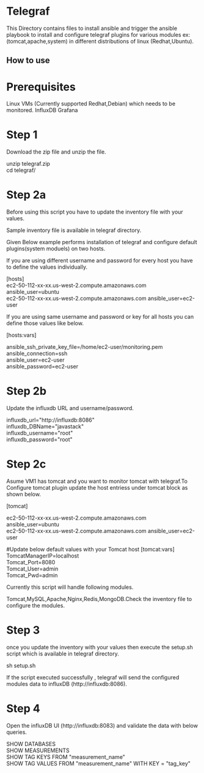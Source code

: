 # Telegraf

This Directory contains files to install ansible and trigger the ansible playbook to install and configure telegraf plugins for various modules ex:(tomcat,apache,system) in different distributions of linux (Redhat,Ubuntu).

## How to use 
# Prerequisites
  Linux VMs (Currently supported Redhat,Debian) which needs to be monitored.
  InfluxDB 
  Grafana

# Step 1
Download the zip file and unzip the file.

  unzip telegraf.zip                                                                                                                     
  cd telegraf/                                                                                                                             
 # Step 2a
 Before using this script you have to update the inventory file with your values. 

Sample inventory file is available in telegraf directory.
 
 Given Below example performs installation of telegraf and configure default plugins(system moduels) on two hosts.

 If you are using different username and password for every host you have to define the values individually. 
 
 [hosts]                                                                                                                                 
ec2-50-112-xx-xx.us-west-2.compute.amazonaws.com        ansible_user=ubuntu                                                                
ec2-50-112-xx-xx.us-west-2.compute.amazonaws.com        ansible_user=ec2-user                                                                                                                

If you are using same username and password or key for all hosts you can define those values like below.

[hosts:vars]                                                                                                                             

ansible_ssh_private_key_file=/home/ec2-user/monitoring.pem                                                                               
ansible_connection=ssh                                                                                                                   
ansible_user=ec2-user                                                                                                             
ansible_password=ec2-user                                                   

# Step 2b
Update the influxdb URL and username/password.
                                                                                                            
influxdb_url="http://influxdb:8086"                                                                                                     
influxdb_DBName="javastack"                                                                                                             
influxdb_username="root"                                                                                                         
influxdb_password="root"

# Step 2c
Asume VM1 has tomcat and you want to monitor tomcat with telegraf.To Configure tomcat plugin update the host entriess under tomcat block as shown below. 
 
[tomcat]                                                                                                                                 

ec2-50-112-xx-xx.us-west-2.compute.amazonaws.com        ansible_user=ubuntu                                                                                                 
ec2-50-112-xx-xx.us-west-2.compute.amazonaws.com          ansible_user=ec2-user                                                                                               

#Update below default values with your Tomcat host
[tomcat:vars]
TomcatManagerIP=localhost                                                                                                               
Tomcat_Port=8080                                                                                                                         
Tomcat_User=admin                                                                                                                       
Tomcat_Pwd=admin    

Currently this script will handle following modules.

Tomcat,MySQL,Apache,Nginx,Redis,MongoDB.Check the inventory file to configure the modules.                                                                                                                    

# Step 3

once you update the inventory with your values then execute the setup.sh script which is available in telegraf directory.

sh setup.sh

If the script executed successfully , telegraf will send the configured modules data to influxDB (http://influxdb:8086).

# Step 4

Open the influxDB UI (http://influxdb:8083) and validate the data with below queries.

SHOW DATABASES                                                                                                                           
SHOW MEASUREMENTS                                                                                                                       
SHOW TAG KEYS FROM "measurement_name"                                                                                                   
SHOW TAG VALUES FROM "measurement_name" WITH KEY = "tag_key"                                                                            


